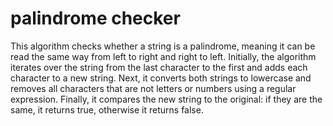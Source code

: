 # palindrome checker
This algorithm checks whether a string is a palindrome, meaning it can be read the same way from left to right and right to left. Initially, the algorithm iterates over the string from the last character to the first and adds each character to a new string. Next, it converts both strings to lowercase and removes all characters that are not letters or numbers using a regular expression. Finally, it compares the new string to the original: if they are the same, it returns true, otherwise it returns false.
